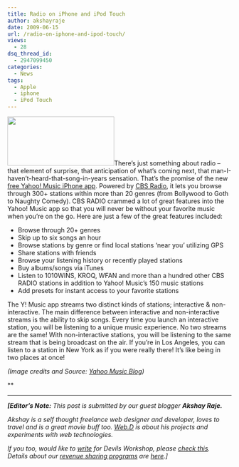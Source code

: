 ```yaml
---
title: Radio on iPhone and iPod Touch
author: akshayraje
date: 2009-06-15
url: /radio-on-iphone-and-ipod-touch/
views:
  - 28
dsq_thread_id:
  - 2947099450
categories:
  - News
tags:
  - Apple
  - iphone
  - iPod Touch
---
```

<img class="alignright wp-image-52953" src="http://farm4.static.flickr.com/3303/3484963606_943f3eb726.jpg" alt="" width="240" height="110" />There’s just something about radio &#8211; that element of surprise, that anticipation of what’s coming next, that man-I-haven’t-heard-that-song-in-years sensation. That’s the promise of the new <a href="http://itunes.apple.com/WebObjects/MZStore.woa/wa/viewSoftware?id=307564553&mt=8" onclick="_gaq.push(['_trackEvent', 'outbound-article', 'http://itunes.apple.com/WebObjects/MZStore.woa/wa/viewSoftware?id=307564553&mt=8', 'free Yahoo! Music iPhone app']);" >free Yahoo! Music iPhone app</a>. Powered by <a href="http://www.cbsradio.com" onclick="_gaq.push(['_trackEvent', 'outbound-article', 'http://www.cbsradio.com', 'CBS Radio']);" >CBS Radio</a>, it lets you browse through 300+ stations within more than 20 genres (from Bollywood to Goth to Naughty Comedy). CBS RADIO crammed a lot of great features into the Yahoo! Music app so that you will never be without your favorite music when you’re on the go. Here are just a few of the great features included:

  * Browse through 20+ genres
  * Skip up to six songs an hour
  * Browse stations by genre or find local stations ‘near you’ utilizing GPS
  * Share stations with friends
  * Browse your listening history or recently played stations
  * Buy albums/songs via iTunes
  * Listen to 1010WINS, KROQ, WFAN and more than a hundred other CBS RADIO stations in addition to Yahoo! Music’s 150 music stations
  * Add presets for instant access to your favorite stations

The Y! Music app streams two distinct kinds of stations; interactive & non-interactive. The main difference between interactive and non-interactive streams is the ability to skip songs. Every time you launch an interactive station, you will be listening to a unique music experience. No two streams are the same! With non-interactive stations, you will be listening to the same stream that is being broadcast on the air. If you&#8217;re in Los Angeles, you can listen to a station in New York as if you were really there! It&#8217;s like being in two places at once!

*(Image credits and Source: <a href="http://ymusicblog.com/blog/" onclick="_gaq.push(['_trackEvent', 'outbound-article', 'http://ymusicblog.com/blog/', 'Yahoo Music Blog']);" target="_blank">Yahoo Music Blog</a>)*

**

<!--[if !mso]>-->

<div class="MsoNormal" style="text-align: center">
  <hr size="2" />
</div>

<p class="MsoNormal">
  <strong><em>[Editor&#8217;s Note:</em></strong><em> This post is submitted by our guest blogger </em><strong><em>Akshay Raje.</em></strong><em></p> 
  
  <p>
    Akshay is a self thought freelance <a id="KonaLink14" href="http://devilsworkshop.org/collaboration-%e2%80%93-ready-to-take-over-web-20/" target="undefined"></a>web designer and developer, loves to travel and is a great movie buff too. <a href="http://webdlabs.com/" onclick="_gaq.push(['_trackEvent', 'outbound-article', 'http://webdlabs.com/', 'Web.D']);" >Web.D</a> is about his projects and experiments with web technologies.</em>
  </p>
  
  <p>
    <em></em><em>If you too, would like to <a href="http://devilsworkshop.org/join-dw/">write</a> for Devils Workshop, please <a href="http://devilsworkshop.org/join-dw/">check this</a>. Details about our <a href="http://devilsworkshop.org/join-dw/">revenue sharing programs</a> are <a href="http://devilsworkshop.org/join-dw/">here</a>.]</em>
  </p>
